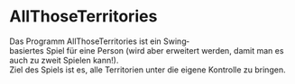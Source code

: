 # AllThoseTerritories
Das Programm AllThoseTerritories ist ein Swing­basiertes Spiel für eine Person (wird aber erweitert werden, damit man es auch zu zweit Spielen kann!).  Ziel des Spiels ist es, alle Territorien unter die eigene Kontrolle zu bringen.
